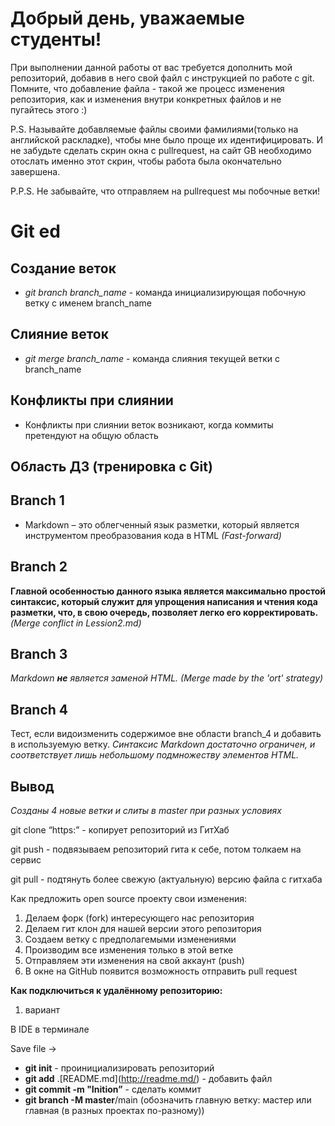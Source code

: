 # Добрый день, уважаемые студенты! 
  При выполнении данной работы от вас требуется дополнить мой репозиторий, добавив в него свой файл с инструкцией по работе с git. Помните, что добавление файла - такой же процесс изменения репозитория, как и изменения внутри конкретных файлов и не пугайтесь этого :)

  P.S. Называйте добавляемые файлы своими фамилиями(только на английской раскладке), чтобы мне было проще их идентифицировать. И не забудьте сделать скрин окна с pullrequest, на сайт GB необходимо отослать именно этот скрин, чтобы работа была окончательно завершена.

  P.P.S. Не забывайте, что отправляем на pullrequest мы побочные ветки!

  # Git ed

## Создание веток

* *git branch branch_name* - команда инициализирующая побочную ветку с именем branch_name

## Слияние веток

* *git merge branch_name* - команда слияния текущей ветки с branch_name

## Конфликты при слиянии

* Конфликты при слиянии веток возникают, когда коммиты претендуют на общую область

## Область ДЗ (тренировка с Git)

## Branch 1

* Markdown – это облегченный язык разметки, который является инструментом преобразования кода в HTML _(Fast-forward)_

## Branch 2

__Главной особенностью данного языка является максимально простой синтаксис, который служит для упрощения написания и чтения кода разметки, что, в свою очередь, позволяет легко его корректировать.__ _(Merge conflict in Lession2.md)_

## Branch 3

_Markdown **не** является заменой HTML._ _(Merge made by the 'ort' strategy)_

## Branch 4

Тест, если видоизменить содержимое вне области branch_4 и добавить в используемую ветку.
_Синтаксис Markdown достаточно ограничен, и соответствует лишь небольшому подмножеству элементов HTML._

## Вывод
_Созданы 4 новые ветки и слиты в master при разных условиях_ 

git clone “https:” - копирует репозиторий из ГитХаб

git push - подвязываем репозиторий гита к себе, потом толкаем на сервис

git pull - подтянуть более свежую (актуальную) версию файла с гитхаба

Как предложить open source проекту свои изменения:

1. Делаем форк (fork) интересующего нас репозитория
2. Делаем гит клон для нашей версии этого репозитория
3. Создаем ветку с предполагемыми изменениями
4. Производим все изменения только в этой ветке 
5. Отправляем эти изменения на свой аккаунт (push)
6. В окне на GitHub появится возможность отправить pull request

**Как подключиться к удалённому репозиторию:**

1. вариант

В IDE в терминале

Save file →

- **git init** - проинициализировать репозиторий
- **git add** .\[README.md](http://readme.md/) - добавить файл
- **git commit -m "Inition”** - сделать коммит
- **git branch -M master**/main (обозначить главную ветку: мастер или главная (в разных проектах по-разному))